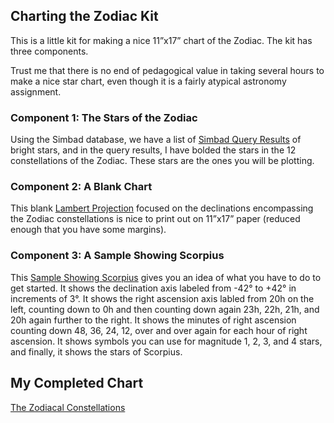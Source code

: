 ## Charting the Zodiac Kit

This is a little kit for making a nice 11&rdquo;x17&rdquo; chart of the Zodiac. The kit has three components.

Trust me that there is no end of pedagogical value in taking several hours to make a nice star chart, even though it is a fairly atypical astronomy assignment.

### Component 1: The Stars of the Zodiac

Using the Simbad database, we have a list of [Simbad Query Results](./SimbadQueryResults-ZodiacBolded.pdf) of bright stars, and in the query results, I have bolded the stars in the 12 constellations of the Zodiac. These stars are the ones you will be plotting.

### Component 2: A Blank Chart

This blank [Lambert Projection](./LambertProjection-ZodiacFocused.pdf) focused on the declinations encompassing the Zodiac constellations is nice to print out on 11&rdquo;x17&rdquo; paper (reduced enough that you have some margins).

### Component 3: A Sample Showing Scorpius

This [Sample Showing Scorpius](./SampleShowingScorpius.jpeg) gives you an idea of what you have to do to get started. It shows the declination axis labeled from -42&deg; to +42&deg; in increments of 3&deg;. It shows the right ascension axis labled from 20h on the left, counting down to 0h and then counting down again 23h, 22h, 21h, and 20h again further to the right. It shows the minutes of right ascension counting down 48, 36, 24, 12, over and over again for each hour of right ascension. It shows symbols you can use for magnitude 1, 2, 3, and 4 stars, and finally, it shows the stars of Scorpius.

## My Completed Chart

[The Zodiacal Constellations](./TheZodiacalConstellations.jpeg)
